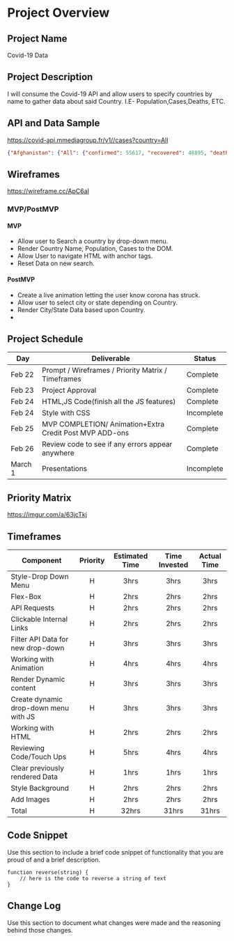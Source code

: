 # Project Overview

## Project Name

Covid-19 Data 

## Project Description

I will consume the Covid-19 API and allow users to specify countries by name to gather data about said Country. I.E- Population,Cases,Deaths, ETC.

## API and Data Sample


https://covid-api.mmediagroup.fr/v1//cases?country=All
```json
{"Afghanistan": {"All": {"confirmed": 55617, "recovered": 48895, "deaths": 2433, "country": "Afghanistan", "population": 35530081, "sq_km_area": 652090}}
```

## Wireframes
https://wireframe.cc/ApC6aI

### MVP/PostMVP
#### MVP 
- Allow user to Search a country by drop-down menu. 
- Render Country Name, Population, Cases to the DOM.
- Allow User to navigate HTML with anchor tags.
- Reset Data on new search. 
#### PostMVP  
- Create a live animation letting the user know corona has struck.
- Allow user to select city or state depending on Country. 
- Render City/State Data based upon Country. 
- 
## Project Schedule

|  Day | Deliverable | Status
|---|---| ---|
|Feb 22| Prompt / Wireframes / Priority Matrix / Timeframes | Complete
|Feb 23| Project Approval | Complete
|Feb 24| HTML,JS Code(finish all the JS features) | Complete
|Feb 24| Style with CSS| Incomplete
|Feb 25| MVP COMPLETION/ Animation+Extra Credit Post MVP ADD-ons  | Complete
|Feb 26| Review code to see if any errors appear anywhere | Complete
|March 1| Presentations | Incomplete

## Priority Matrix
https://imgur.com/a/63jcTkj
## Timeframes

| Component | Priority | Estimated Time | Time Invested | Actual Time |
| --- | :---: |  :---: | :---: | :---: |
| Style-Drop Down Menu  | H | 3hrs| 3hrs | 3hrs |
| Flex-Box  | H | 2hrs| 2hrs | 2hrs |
| API Requests  | H | 2hrs| 2hrs | 2hrs |
| Clickable Internal Links | H | 2hrs| 2hrs | 2hrs |
| Filter API Data for new drop-down | H | 3hrs| 3hrs | 3hrs |
| Working with Animation | H | 4hrs| 4hrs | 4hrs |
| Render Dynamic content| H | 3hrs| 3hrs | 3hrs |
| Create dynamic drop-down menu with JS  | H | 3hrs| 3hrs | 3hrs |
| Working with HTML | H | 2hrs| 2hrs | 2hrs |
| Reviewing Code/Touch Ups | H | 5hrs| 4hrs | 4hrs |
| Clear previously rendered Data  | H | 1hrs| 1hrs | 1hrs |
| Style Background | H | 2hrs| 2hrs | 2hrs |
| Add Images | H | 2hrs| 2hrs | 2hrs |
| Total | H | 32hrs| 31hrs | 31hrs |

## Code Snippet

Use this section to include a brief code snippet of functionality that you are proud of and a brief description.  

```
function reverse(string) {
	// here is the code to reverse a string of text
}
```

## Change Log
 Use this section to document what changes were made and the reasoning behind those changes.  

